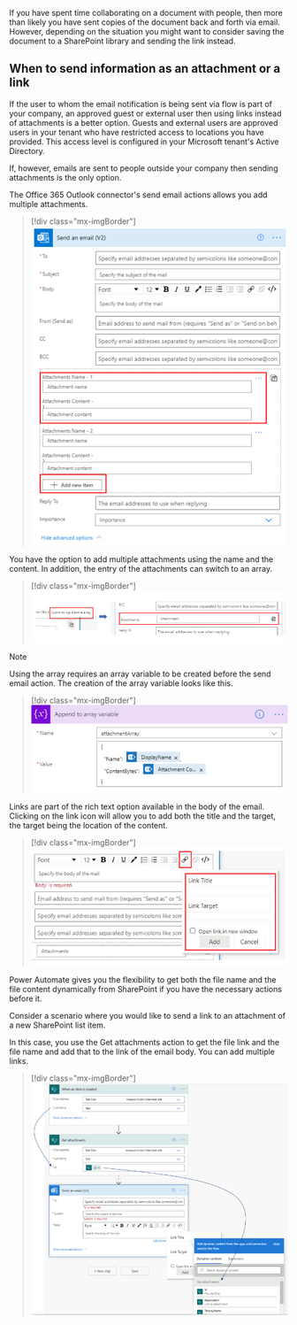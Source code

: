 If you have spent time collaborating on a document with people, then more than likely you have sent copies of the document back and forth via email. However, depending on the situation you might want to consider saving the document to a SharePoint library and sending the link instead.

## When to send information as an attachment or a link

If the user to whom the email notification is being sent via flow is part of your company, an approved guest or external user then using links instead of attachments is a better option. Guests and external users are approved users in your tenant who have restricted access to locations you have provided. This access level is configured in your Microsoft tenant's Active Directory.

If, however, emails are sent to people outside your company then sending attachments is the only option.

The Office 365 Outlook connector's send email actions allows you add multiple attachments.

> [!div class="mx-imgBorder"]
> [![Screenshot of the add attachment details.](../media/add-attachments.png)](../media/add-attachments.png#lightbox)

You have the option to add multiple attachments using the name and the content. In addition, the entry of the attachments can switch to an array.

> [!div class="mx-imgBorder"]
> [![Screenshot of the switch to input entire array setting.](../media/attachments-array.png)](../media/attachments-array.png#lightbox)

> [!NOTE]
> Using the array requires an array variable to be created before the send email action. The creation of the array variable looks like this.

> [!div class="mx-imgBorder"]
> [![Screenshot of the append to array variable details.](../media/array-variable.png)](../media/array-variable.png#lightbox)

Links are part of the rich text option available in the body of the email. Clicking on the link icon will allow you to add both the title and the target, the target being the location of the content.

> [!div class="mx-imgBorder"]
> [![Screenshot of the link icon with link details.](../media/link.png)](../media/link.png#lightbox)

Power Automate gives you the flexibility to get both the file name and the file content dynamically from SharePoint if you have the necessary actions before it.

Consider a scenario where you would like to send a link to an attachment of a new SharePoint list item.

In this case, you use the Get attachments action to get the file link and the file name and add that to the link of the email body. You can add multiple links.

> [!div class="mx-imgBorder"]
> [![Screenshot of the get attachments action used to get the file link and file name for the email.](../media/links-attachments.png)](../media/links-attachments.png#lightbox)
